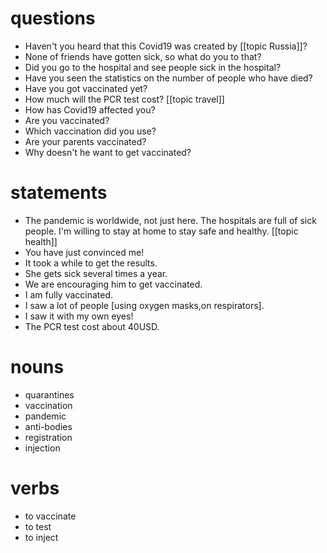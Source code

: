 # questions
- Haven't you heard that this Covid19 was created by [[topic Russia]]? 
- None of friends have gotten sick, so what do you to that?
- Did you go to the hospital and see people sick in the hospital?
- Have you seen the statistics on the number of people who have died?
- Have you got vaccinated yet?
- How much will the PCR test cost? [[topic travel]]
- How has Covid19 affected you?
- Are you vaccinated?
- Which vaccination did you use?
- Are your parents vaccinated?
- Why doesn't he want to get vaccinated?


# statements
- The pandemic is worldwide, not just here. The hospitals are full of sick people. I'm willing to stay at home to stay safe and healthy. [[topic health]]
- You have just convinced me!
- It took a while to get the results.
- She gets sick several times a year.
- We are encouraging him to get vaccinated.
- I am fully vaccinated.
- I saw a lot of people [using oxygen masks,on respirators].
- I saw it with my own eyes!
- The PCR test cost about 40USD.

# nouns
- quarantines
- vaccination
- pandemic
- anti-bodies
- registration
- injection

# verbs
- to vaccinate
- to test
- to inject